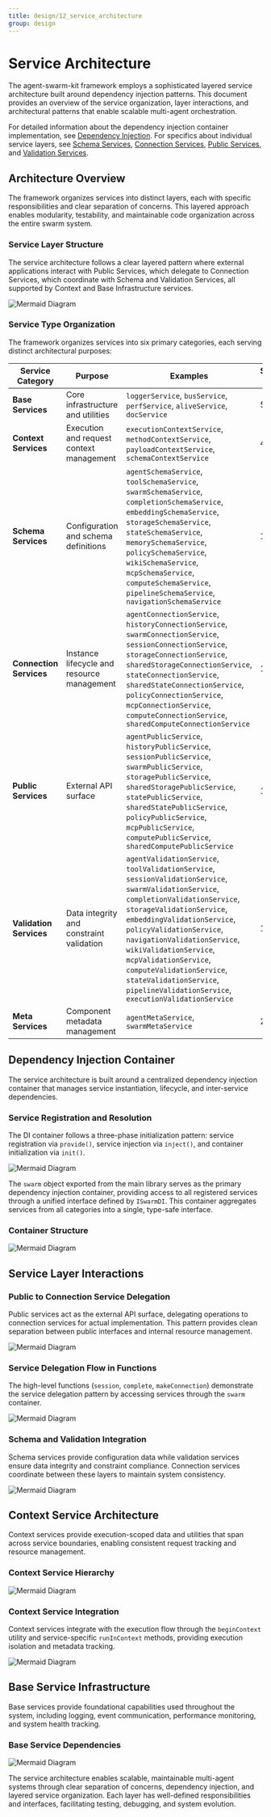 ```yaml
---
title: design/12_service_architecture
group: design
---
```


# Service Architecture

The agent-swarm-kit framework employs a sophisticated layered service architecture built around dependency injection patterns. This document provides an overview of the service organization, layer interactions, and architectural patterns that enable scalable multi-agent orchestration.

For detailed information about the dependency injection container implementation, see [Dependency Injection](./13_Dependency_Injection_Container.md). For specifics about individual service layers, see [Schema Services](./14_Schema_Services.md), [Connection Services](./15_Connection_Services.md), [Public Services](./16_Public_Services.md), and [Validation Services](./17_Validation_Services.md).

## Architecture Overview

The framework organizes services into distinct layers, each with specific responsibilities and clear separation of concerns. This layered approach enables modularity, testability, and maintainable code organization across the entire swarm system.

### Service Layer Structure

The service architecture follows a clear layered pattern where external applications interact with Public Services, which delegate to Connection Services, which coordinate with Schema and Validation Services, all supported by Context and Base Infrastructure services.

![Mermaid Diagram](./diagrams/12_Service_Architecture_0.svg)

### Service Type Organization

The framework organizes services into six primary categories, each serving distinct architectural purposes:

| Service Category | Purpose | Examples | Service Count |
|-----------------|---------|----------|---------------|
| **Base Services** | Core infrastructure and utilities | `loggerService`, `busService`, `perfService`, `aliveService`, `docService` | 5 |
| **Context Services** | Execution and request context management | `executionContextService`, `methodContextService`, `payloadContextService`, `schemaContextService` | 4 |
| **Schema Services** | Configuration and schema definitions | `agentSchemaService`, `toolSchemaService`, `swarmSchemaService`, `completionSchemaService`, `embeddingSchemaService`, `storageSchemaService`, `stateSchemaService`, `memorySchemaService`, `policySchemaService`, `wikiSchemaService`, `mcpSchemaService`, `computeSchemaService`, `pipelineSchemaService`, `navigationSchemaService` | 14 |
| **Connection Services** | Instance lifecycle and resource management | `agentConnectionService`, `historyConnectionService`, `swarmConnectionService`, `sessionConnectionService`, `storageConnectionService`, `sharedStorageConnectionService`, `stateConnectionService`, `sharedStateConnectionService`, `policyConnectionService`, `mcpConnectionService`, `computeConnectionService`, `sharedComputeConnectionService` | 12 |
| **Public Services** | External API surface | `agentPublicService`, `historyPublicService`, `sessionPublicService`, `swarmPublicService`, `storagePublicService`, `sharedStoragePublicService`, `statePublicService`, `sharedStatePublicService`, `policyPublicService`, `mcpPublicService`, `computePublicService`, `sharedComputePublicService` | 12 |
| **Validation Services** | Data integrity and constraint validation | `agentValidationService`, `toolValidationService`, `sessionValidationService`, `swarmValidationService`, `completionValidationService`, `storageValidationService`, `embeddingValidationService`, `policyValidationService`, `navigationValidationService`, `wikiValidationService`, `mcpValidationService`, `computeValidationService`, `stateValidationService`, `pipelineValidationService`, `executionValidationService` | 15 |
| **Meta Services** | Component metadata management | `agentMetaService`, `swarmMetaService` | 2 |

## Dependency Injection Container

The service architecture is built around a centralized dependency injection container that manages service instantiation, lifecycle, and inter-service dependencies.

### Service Registration and Resolution

The DI container follows a three-phase initialization pattern: service registration via `provide()`, service injection via `inject()`, and container initialization via `init()`.

![Mermaid Diagram](./diagrams/12_Service_Architecture_1.svg)

The `swarm` object exported from the main library serves as the primary dependency injection container, providing access to all registered services through a unified interface defined by `ISwarmDI`. This container aggregates services from all categories into a single, type-safe interface.

### Container Structure

![Mermaid Diagram](./diagrams/12_Service_Architecture_2.svg)

## Service Layer Interactions

### Public to Connection Service Delegation

Public services act as the external API surface, delegating operations to connection services for actual implementation. This pattern provides clean separation between public interfaces and internal resource management.

![Mermaid Diagram](./diagrams/12_Service_Architecture_3.svg)

### Service Delegation Flow in Functions

The high-level functions (`session`, `complete`, `makeConnection`) demonstrate the service delegation pattern by accessing services through the `swarm` container.

![Mermaid Diagram](./diagrams/12_Service_Architecture_4.svg)

### Schema and Validation Integration

Schema services provide configuration data while validation services ensure data integrity and constraint compliance. Connection services coordinate between these layers to maintain system consistency.

![Mermaid Diagram](./diagrams/12_Service_Architecture_5.svg)

## Context Service Architecture

Context services provide execution-scoped data and utilities that span across service boundaries, enabling consistent request tracking and resource management.

### Context Service Hierarchy

![Mermaid Diagram](./diagrams/12_Service_Architecture_6.svg)

### Context Service Integration

Context services integrate with the execution flow through the `beginContext` utility and service-specific `runInContext` methods, providing execution isolation and metadata tracking.

![Mermaid Diagram](./diagrams/12_Service_Architecture_7.svg)

## Base Service Infrastructure

Base services provide foundational capabilities used throughout the system, including logging, event communication, performance monitoring, and system health tracking.

### Base Service Dependencies

![Mermaid Diagram](./diagrams/12_Service_Architecture_8.svg)

The service architecture enables scalable, maintainable multi-agent systems through clear separation of concerns, dependency injection, and layered service organization. Each layer has well-defined responsibilities and interfaces, facilitating testing, debugging, and system evolution.
